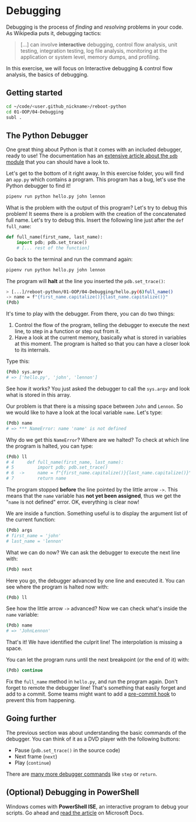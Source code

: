 # Debugging

Debugging is the process of _finding_ and _resolving_ problems in your code. As Wikipedia puts it, debugging tactics:

> [...] can involve **interactive** debugging, control flow analysis, unit testing, integration testing, log file analysis, monitoring at the application or system level, memory dumps, and profiling.

In this exercise, we will focus on Interactive debugging & control flow analysis, the basics of debugging.

## Getting started

```bash
cd ~/code/<user.github_nickname>/reboot-python
cd 01-OOP/04-Debugging
subl .
```

## The Python Debugger

One great thing about Python is that it comes with an included debugger, ready to use! The documentation has an [extensive article about the `pdb` module](https://docs.python.org/3/library/pdb.html) that you can should have a look to.

Let's get to the bottom of it right away. In this exercise folder, you will find an `app.py` which contains a program. This program has a bug, let's use the Python debugger to find it!

```bash
pipenv run python hello.py john lennon
```

What is the problem with the output of this program? Let's try to debug this problem! It seems there is a problem with the creation of the concatenated full name. Let's try to debug this. Insert the following line just after the `def full_name`:

```python
def full_name(first_name, last_name):
    import pdb; pdb.set_trace()
    # [... rest of the function]
```

Go back to the terminal and run the command again:

```bash
pipenv run python hello.py john lennon
```

The program will **halt** at the line you inserted the `pdb.set_trace()`:

```bash
> [...]/reboot-python/01-OOP/04-Debugging/hello.py(6)full_name()
-> name = f"{first_name.capitalize()}{last_name.capitalize()}"
(Pdb)
```

It's time to play with the debugger. From there, you can do two things:

1. Control the flow of the program, telling the debugger to execute the next line, to step in a function or step out from it.
2. Have a look at the current memory, basically what is stored in variables at this moment. The program is halted so that you can have a closer look to its internals.

Type this:

```bash
(Pdb) sys.argv
# => ['hello.py', 'john', 'lennon']
```

See how it works? You just asked the debugger to call the `sys.argv` and look what is stored in this array.

Our problem is that there is a missing space between `John` and `Lennon`. So we would like to have a look at the local variable `name`. Let's type:

```bash
(Pdb) name
# => *** NameError: name 'name' is not defined
```

Why do we get this `NameError`? Where are we halted? To check at which line the program is halted, you can type:

```bash
(Pdb) ll
# 4     def full_name(first_name, last_name):
# 5         import pdb; pdb.set_trace()
# 6  ->     name = f"{first_name.capitalize()}{last_name.capitalize()}"
# 7         return name
```

The program stopped **before** the line pointed by the little arrow `->`. This means that the `name` variable has **not yet been assigned**, thus we get the "`name` is not defined" error. OK, everything is clear now!

We are inside a function. Something useful is to display the argument list of the current function:

```bash
(Pdb) args
# first_name = 'john'
# last_name = 'lennon'
```

What we can do now? We can ask the debugger to execute the next line with:

```bash
(Pdb) next
```

Here you go, the debugger advanced by one line and executed it. You can see where the program is halted now with:

```bash
(Pdb) ll
```

See how the little arrow `->` advanced? Now we can check what's inside the `name` variable:

```bash
(Pdb) name
# => 'JohnLennon'
```

That's it! We have identified the culprit line! The interpolation is missing a space.

You can let the program runs until the next breakpoint (or the end of it) with:

```bash
(Pdb) continue
```

Fix the `full_name` method in `hello.py`, and run the program again. Don't forget to remote the debugger line! That's something that easily forget and add to a commit. Some teams might want to add a [pre-commit hook](http://blog.keul.it/2013/11/no-more-pdbsettrace-committed-git-pre.html) to prevent this from happening.

## Going further

The previous section was about understanding the basic commands of the debugger. You can think of it as a DVD player with the following buttons:

- Pause (`pdb.set_trace()` in the source code)
- Next frame (`next`)
- Play (`continue`)

There are [many more debugger commands](https://docs.python.org/3/library/pdb.html#debugger-commands) like `step` or `return`.

## (Optional) Debugging in PowerShell

Windows comes with **PowerShell ISE**, an interactive program to debug your scripts. Go ahead and [read the article](https://docs.microsoft.com/powershell/scripting/components/ise/how-to-debug-scripts-in-windows-powershell-ise) on Microsoft Docs.
